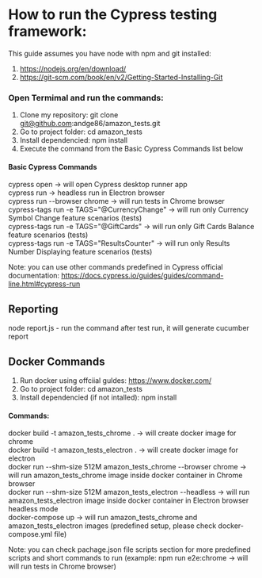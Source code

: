 # How to run the Cypress testing framework:

This guide assumes you have node with npm and git installed:

1. https://nodejs.org/en/download/
2. https://git-scm.com/book/en/v2/Getting-Started-Installing-Git

### Open Termimal and run the commands:

1. Clone my repository: git clone git@github.com:andge86/amazon_tests.git
2. Go to project folder: cd amazon_tests
3. Install dependencied: npm install
4. Execute the command from the Basic Cypress Commands list below

#### Basic Cypress Commands

cypress open -> will open Cypress desktop runner app <br />
cypress run -> headless run in Electron browser <br />
cypress run --browser chrome -> will run tests in Chrome browser <br />
cypress-tags run -e TAGS="@CurrencyChange" -> will run only Currency Symbol Change feature scenarios (tests) <br />
cypress-tags run -e TAGS="@GiftCards" -> will run only Gift Cards Balance feature scenarios (tests) <br />
cypress-tags run -e TAGS="ResultsCounter" -> will run only Results Number Displaying feature scenarios (tests) <br />

Note: you can use other commands predefined in Cypress official documentation: https://docs.cypress.io/guides/guides/command-line.html#cypress-run

## Reporting

node report.js - run the command after test run, it will generate cucumber report

## Docker Commands

1. Run docker using offciial guldes: https://www.docker.com/
2. Go to project folder: cd amazon_tests
3. Install dependencied (if not intalled): npm install

#### Commands:

docker build -t amazon_tests_chrome . -> will create docker image for chrome <br />
docker build -t amazon_tests_electron . -> will create docker image for electron <br />
docker run --shm-size 512M amazon_tests_chrome --browser chrome -> will run amazon_tests_chrome image inside docker container in Chrome browser <br />
docker run --shm-size 512M amazon_tests_electron --headless -> will run amazon_tests_electron image inside docker container in Electron browser headless mode <br />
docker-compose up -> will run amazon_tests_chrome and amazon_tests_electron images (predefined setup, please check docker-compose.yml file) <br />

Note: you can check pachage.json file scripts section for more predefined scripts and short commands to run (example: npm run e2e:chrome -> will will run tests in Chrome browser)

